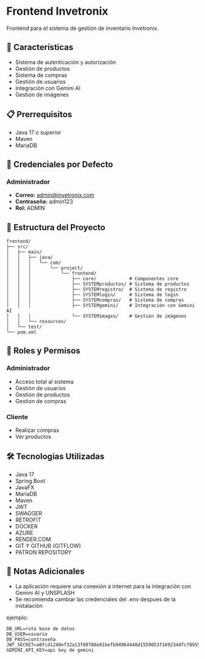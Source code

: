 # Frontend Invetronix

Frontend para el sistema de gestión de inventario Invetronix.

## 🚀 Características

- Sistema de autenticación y autorización
- Gestión de productos
- Sistema de compras
- Gestión de usuarios
- Integración con Gemini AI
- Gestión de imágenes

## 📋 Prerrequisitos

- Java 17 o superior
- Maven
- MariaDB

## 👥 Credenciales por Defecto

### Administrador
- **Correo:** admin@invetronix.com
- **Contraseña:** admin123
- **Rol:** ADMIN

## 📁 Estructura del Proyecto

```
frontend/
├── src/
│   ├── main/
│   │   ├── java/
│   │   │   └── com/
│   │   │       └── project/
│   │   │           └── frontend/
│   │   │               ├── core/            # Componentes core
│   │   │               ├── SYSTEMproductos/ # Sistema de productos
│   │   │               ├── SYSTEMregistro/  # Sistema de registro
│   │   │               ├── SYSTEMlogin/     # Sistema de login
│   │   │               ├── SYSTEMcompras/   # Sistema de compras
│   │   │               ├── SYSTEMgemini/    # Integración con Gemini AI
│   │   │               └── SYSTEMimages/    # Gestión de imágenes
│   │   └── resources/
│   └── test/
└── pom.xml
```

## 🔐 Roles y Permisos

### Administrador
- Acceso total al sistema
- Gestión de usuarios
- Gestión de productos
- Gestion de compras

### Cliente
- Realizar compras
- Ver productos

## 🛠️ Tecnologías Utilizadas

- Java 17
- Spring Boot
- JavaFX
- MariaDB
- Maven
- JWT
- SWAGGER
- RETROFIT
- DOCKER
- AZURE
- RENDER.COM
- GIT Y GITHUB (GITFLOW)
- PATRON REPOSITORY

## 📝 Notas Adicionales

- La aplicación requiere una conexión a internet para la integración con Gemini AI y UNSPLASH
- Se recomienda cambiar las credenciales del .env despues de la instalación

ejemplo:

    DB_URL=ruta base de datos
    DB_USER=usuario
    DB_PASS=contraseña
    JWT_SECRET=a0fcd1240ef32a13f09788e81befb94964448d1559053f169234dfcf8955e2ea
    GEMINI_API_KEY=api key de gemini
